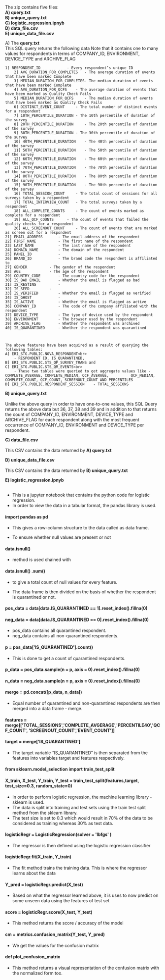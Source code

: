 
The zip contains five files:<br>
**A) query.txt <br>
B) unique_query.txt <br>
C) logistic_regression.ipnyb <br>
D) data_file.csv <br>
E) unique_data_file.csv** <br>
							
A) The **query.txt**  
This SQL query returns the following data
Note that it contains one to many values for respondents in terms of COMPANY_ID, ENVIRONMENT, DEVICE_TYPE and ARCHIVE_FLAG

	1] RESPONDENT_ID     		- Every respondent’s unique ID
        2] AVG_DURATION_FOR_COMPLETES 	- The average duration of events that have been marked Complete
        3] MEDIAN_DURATION_FOR_COMPLETES- The median duration of events that have been marked Complete
        4] AVG_DURATION_FOR_QCFS   	- The average duration of events that have been marked as Quality Check Fails
        5] MEDIAN_DURATION_FOR_QCFS  	- The median duration of events that have been marked as Quality Check Fails
        6] DISTINCT_EVENT_COUNT 	- The total number of distinct events for a respondent
        7] 10TH_PERCENTILE_DURATION	- The 10th percentile of duration of the survey
        8] 20TH_PERCENTILE_DURATION 	- The 20th percentile of duration of the survey
        9] 30TH_PERCENTILE_DURATION	- The 30th percentile of duration of the survey
        10] 40TH_PERCENTILE_DURATION	- The 40th percentile of duration of the survey
        11] 50TH_PERCENTILE_DURATION	- The 50th percentile of duration of the survey
        12] 60TH_PERCENTILE_DURATION	- The 60th percentile of duration of the survey
        13] 70TH_PERCENTILE_DURATION 	- The 70th percentile of duration of the survey
        14] 80TH_PERCENTILE_DURATION	- The 80th percentile of duration of the survey
        15] 90TH_PERCENTILE_DURATION 	- The 90th percentile of duration of the survey
        16] TOTAL_SESSION_COUNT 	- The total count of sessions for all surveys taken by a respondent
        17] TOTAL_INTERVIEW_COUNT 	- The total surveys taken by a respondent
        18] ALL_COMPLETE_COUNTS		- The count of events marked as complete for a respondent
        19] ALL_QCF_COUNTS		- The count of events that failed the quality checks for a respondent
        20] ALL_SCREENOUT_COUNT		- The count of events that are marked as screen out for a respondent
	21] EMAIL_ADDRESS		- The email address of the respondent
	22] FIRST_NAME			- The first name of the respondent
	23] LAST_NAME			- The last name of the respondent
	24] DOMAIN_NAME			- The domain of the respondent
	25] PANEL_ID			- 
	26] BRAND_ID			- The brand code the respondent is affiliated to
	27] GENDER			- The gender of the respondent
	28] AGE				- The age of the respondent
	29] COUNTRY_CODE		- The country code for the respondent
	30] IS_BAD_EMAIL		- Whether the email is flagged as bad
	31] IS_RESTING			- 
	32] IS_SEED			-
	33] IS_VERIFIED			- Whether the email is flagged as verified
	34] IS_GHOST			- 
	35] IS_ACTIVE			- Whether the email is flagged as active
	36] COMPANY_ID			- The code of the company affiliated with the respondent
	37] DEVICE_TYPE			- The type of device used by the respondent
	38] ENVIRONMENT			- The browser used by the respondent
	39] ARCHIVE_FLAG		- Whether the respondent was archived
	40] IS_QUARANTINED		- Whether the respondent was quarantined
	


	The above features have been acquired as a result of querying the following tables:
	A] ERI_STG.PUBLIC.NOVA_RESPONDENT<br>	
		- RESPONDENT ID, IS_QUARANTINED, 
	B] ERI_STG.PUBLIC.STS_QP_SURVEY_TRANS and
	C] ERI_STG.PUBLIC.STS_QM_EVENTS<br>	
		- These two tables were queried to get aggregate values like - COMPLETE_AVERAGE, COMPLETE_MEDIAN, QCF_AVERAGE, 			QCF_MEDIAN, COMPLETE_COUNT, QCF_COUNT, SCREENOUT_COUNT AND PERCENTILES
	D] ERI_STG.PUBLIC.RESPONDENT_SESSION    - TOTAL_SESSIONS
	       


**B) unique_query.txt** <br>
<br>
Unlike the above query in order to have one-to-one values, 
this SQL Query returns the above data but 36, 37, 38 and 39 and in addition to that returns the count of COMPANY_ID, ENVIRONMENT, DEVICE_TYPE and ARCHIVE_FLAG for each respondent along with the most frequent occurrence of COMPANY_ID, ENVIRONMENT and DEVICE_TYPE per respondent.


**C) data_file.csv**<br>
<br>
This CSV contains the data returned by **A) query.txt**

**D) unique_data_file.csv**<br>
<br>
This CSV contains the data returned by **B) unique_query.txt**

**E) logistic_regression.ipnyb**<br>
<br>

- This is a jupyter notebook that contains the python code for logistic regression.
- In order to view the data in a tabular format, the pandas library is used.
#### import pandas as pd 
- This gives a row-column structure to the data called as data frame.

- To ensure whether null values are present or not
#### data.isnull() 
- method is used chained with
#### data.isnull() .sum() 
- to give a total count of null values for every feature.



- The data frame is then divided on the basis of whether the respondent is quarantined or not.

#### pos_data = data[data.IS_QUARANTINED == 1].reset_index().fillna(0)
#### neg_data = data[data.IS_QUARANTINED == 0].reset_index().fillna(0)

- pos_data contains all quarantined  respondent. 
- neg_data contains all non-quarantined respondents.
#### p = pos_data['IS_QUARANTINED'].count()
- This is done to get a count of quarantined respondents.

#### p_data = pos_data.sample(n = p, axis = 0).reset_index().fillna(0)
#### n_data = neg_data.sample(n = p, axis = 0).reset_index().fillna(0)
#### merge = pd.concat([p_data, n_data])
- Equal number of quarantined and non-quarantined respondents are then merged into a data frame - merge.
#### features = merge[['TOTAL_SESSIONS','COMPLETE_AVGERAGE','PERCENTILE40','QCF_COUNT', 'SCREENOUT_COUNT','EVENT_COUNT']]
#### target = merge['IS_QUARANTINED']
  - The target variable “IS_QUARANTINED” is then separated from the features into variables target and features respectively.

#### from sklearn.model_selection import train_test_split
#### X_train, X_test, Y_train, Y_test = train_test_split(features,target, test_size=0.3, random_state=0)

 - In order to perform logistic regression, the machine learning library - sklearn is used.
 - The data is split into training and test sets using the train test split method from the sklearn library.
 - The test size is set to 0.3 which would result in 70% of the data to be considered as training whereas 30% as test data.

#### logisticRegr = LogisticRegression(solver = 'lbfgs' )
 - The regressor is then defined using the logistic regression classifier

#### logisticRegr.fit(X_train, Y_train)
 - The fit method trains the training data. This is where the regressor learns about the data
#### Y_pred = logisticRegr.predict(X_test)
 - Based on what the regressor learned above, it is uses to now predict on some unseen data using the features of test set

#### score = logisticRegr.score(X_test, Y_test)
 - This method returns the score / accuracy of the model

#### cm = metrics.confusion_matrix(Y_test, Y_pred)
- We get the values for the confusion matrix 

#### def plot_confusion_matrix
- This method returns a visual representation of the confusion matrix with the normalized form too.
